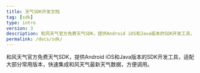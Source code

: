```yaml
---
title: 天气SDK开发文档
tag: [sdk]
type: intro
version: 3
description: 和风天气官方免费天气SDK，提供Android iOS和Java版本的SDK开发工具，适配大部分常用版本以上，快速集成和风天气最新天气数据，方便调用。
permalink: /docs/sdk/
---
```


和风天气官方免费天气SDK，提供Android iOS和Java版本的SDK开发工具，适配大部分常用版本，快速集成和风天气最新天气数据，方便调用。

